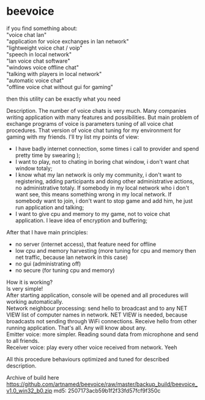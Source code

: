 # beevoice

if you find something about:<br>
    "voice chat lan"<br>
    "application for voice exchanges in lan network"<br>
    "lightweight voice chat / voip"<br>
    "speech in local network"<br>
    "lan voice chat software"<br>
    "windows voice offline chat"<br>
    "talking with players in local network"<br>
    "automatic voice chat"<br>
    "offline voice chat without gui for gaming"<br>

then this utility can be exactly what you need

Description.
The number of voice chats is very much. Many companies writing application with many features and possibilities. But main problem of exchange programs of voice is parameters tuning of all voice chat procedures.
That version of voice chat tuning for my environment for gaming with my friends.
I'll try list my points of view:
* I have badly internet connection, some times i call to provider and spend pretty time by swearing );
* I want to play, not to chating in boring chat window, i don't want chat window totaly;
* I know what my lan network is only my community, i don't want to registering, adding participants and doing other administrative actions, no administrative totaly. If somebody in my local network who i don't want see, this means something wrong in my local network. If somebody want to join, i don't want to stop game and add him, he just run application and talking;
* I want to give cpu and memory to my game, not to voice chat application. I leave idea of encryption and buffering;

After that I have main principles:
* no server (internet access), that feature need for offline
* low cpu and memory harvesting (more tuning for cpu and memory then net traffic, because lan network in this case)
* no gui (administrating off)
* no secure (for tuning cpu and memory)

How it is working?<br>
Is very simple!<br>
After starting application, console will be opened and all procedures will working automatically.<br>
Network neighbour processing: send hello to broadcast and to any NET VIEW list of computer names in network. NET VIEW is needed, because broadcasts not sending through WiFi connections. Receive hello from other running application. That's all. Any will know about any.<br>
Emitter voice: more simpler. Reading sound data from microphone and send to all friends.<br>
Receiver voice: play every other voice received from network. Yeeh<br>

All this procedure behaviours optimized and tuned for described description.

Archive of build here https://github.com/artnamed/beevoice/raw/master/backup_build/beevoice_v1.0_win32_b0.zip
md5: 2507173acb59b1f2f33fd57fcf9f350c
